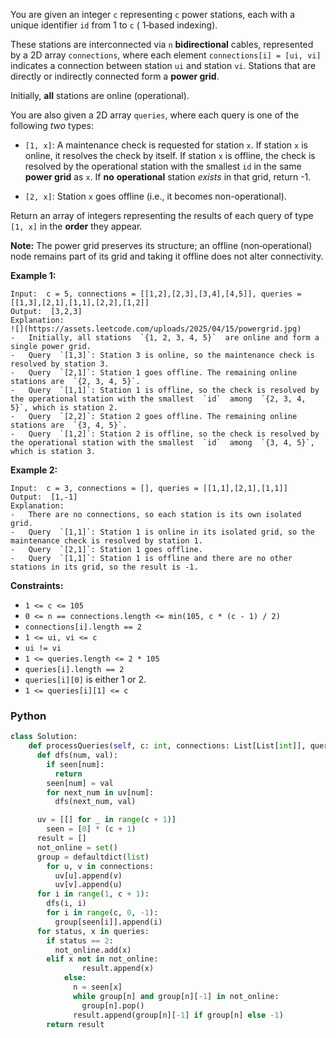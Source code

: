 You are given an integer  `c`  representing  `c`  power stations, each with a unique identifier  `id`  from 1 to  `c`  (
1‑based indexing).

These stations are interconnected via  `n`  **bidirectional**  cables, represented by a 2D array  `connections`, where
each element  `connections[i] = [ui, vi]`  indicates a connection between station  `ui`  and station  `vi`. Stations
that are directly or indirectly connected form a  **power grid**.

Initially,  **all**  stations are online (operational).

You are also given a 2D array  `queries`, where each query is one of the following  _two_  types:

- `[1, x]`: A maintenance check is requested for station  `x`. If station  `x`  is online, it resolves the check by
  itself. If station  `x`  is offline, the check is resolved by the operational station with the smallest  `id`  in the
  same  **power grid**  as  `x`. If  **no**  **operational**  station  _exists_  in that grid, return -1.

- `[2, x]`: Station  `x`  goes offline (i.e., it becomes non-operational).

Return an array of integers representing the results of each query of type  `[1, x]`  in the  **order**  they appear.

**Note:**  The power grid preserves its structure; an offline (non‑operational) node remains part of its grid and taking
it offline does not alter connectivity.

**Example 1:**

```
Input:  c = 5, connections = [[1,2],[2,3],[3,4],[4,5]], queries = [[1,3],[2,1],[1,1],[2,2],[1,2]]
Output:  [3,2,3]
Explanation:
![](https://assets.leetcode.com/uploads/2025/04/15/powergrid.jpg)
-   Initially, all stations  `{1, 2, 3, 4, 5}`  are online and form a single power grid.
-   Query  `[1,3]`: Station 3 is online, so the maintenance check is resolved by station 3.
-   Query  `[2,1]`: Station 1 goes offline. The remaining online stations are  `{2, 3, 4, 5}`.
-   Query  `[1,1]`: Station 1 is offline, so the check is resolved by the operational station with the smallest  `id`  among  `{2, 3, 4, 5}`, which is station 2.
-   Query  `[2,2]`: Station 2 goes offline. The remaining online stations are  `{3, 4, 5}`.
-   Query  `[1,2]`: Station 2 is offline, so the check is resolved by the operational station with the smallest  `id`  among  `{3, 4, 5}`, which is station 3.
```

**Example 2:**

```
Input:  c = 3, connections = [], queries = [[1,1],[2,1],[1,1]]
Output:  [1,-1]
Explanation:
-   There are no connections, so each station is its own isolated grid.
-   Query  `[1,1]`: Station 1 is online in its isolated grid, so the maintenance check is resolved by station 1.
-   Query  `[2,1]`: Station 1 goes offline.
-   Query  `[1,1]`: Station 1 is offline and there are no other stations in its grid, so the result is -1.
```

**Constraints:**

- `1 <= c <= 105`
- `0 <= n == connections.length <= min(105, c * (c - 1) / 2)`
- `connections[i].length == 2`
- `1 <= ui, vi <= c`
- `ui != vi`
- `1 <= queries.length <= 2 * 105`
- `queries[i].length == 2`
- `queries[i][0]`  is either 1 or 2.
- `1 <= queries[i][1] <= c`

### Python

```py
class Solution:
    def processQueries(self, c: int, connections: List[List[int]], queries: List[List[int]]) -> List[int]:
      def dfs(num, val):
        if seen[num]:
          return
        seen[num] = val
        for next_num in uv[num]:
          dfs(next_num, val)

      uv = [[] for _ in range(c + 1)]
        seen = [0] * (c + 1)
      result = []
      not_online = set()
      group = defaultdict(list)
        for u, v in connections:
          uv[u].append(v)
          uv[v].append(u)
      for i in range(1, c + 1):
        dfs(i, i)
        for i in range(c, 0, -1):
          group[seen[i]].append(i)
      for status, x in queries:
        if status == 2:
          not_online.add(x)
        elif x not in not_online:
                result.append(x)
            else:
              n = seen[x]
              while group[n] and group[n][-1] in not_online:
                group[n].pop()
              result.append(group[n][-1] if group[n] else -1)
        return result
```